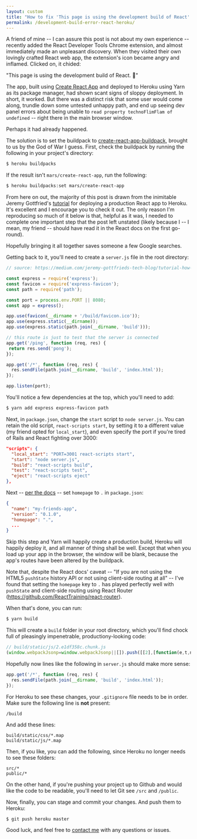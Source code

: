 ```yaml
---
layout: custom
title: "How to fix 'This page is using the development build of React' on Heroku"
permalink: /development-build-error-react-heroku/
---
```


A friend of mine -- I can assure this post is not about my own experience -- recently added the React Developer Tools Chrome extension, and almost immediately made an unpleasant discovery. When they visited their own lovingly crafted React web app, the extension's icon became angry and inflamed. Clicked on, it chided:

"This page is using the development build of React. 🚧"

The app, built using <a href="https://github.com/facebook/create-react-app" target="\_blank" rel="noopener noreferrer">Create React App</a> and deployed to Heroku using Yarn as its package manager, had shown scant signs of sloppy deployment. In short, it worked. But there was a distinct risk that some user would come along, trundle down some untested unhappy path, and end up seeing dev panel errors about being unable to `read property technoFlimFlam of undefined` -- right there in the main browser window.

Perhaps it had already happened.

The solution is to set the buildpack to <a href="https://github.com/mars/create-react-app-buildpack" target="\_blank" rel="noopener noreferrer">create-react-app-buildpack</a>, brought to us by the God of War I guess. First, check the buildpack by running the following in your project's directory:

``` bash
$ heroku buildpacks
```

If the result isn't `mars/create-react-app`, run the following:

``` bash
$ heroku buildpacks:set mars/create-react-app
```

From here on out, the majority of this post is drawn from the inimitable Jeremy Gottfried's <a href="https://medium.com/jeremy-gottfrieds-tech-blog/tutorial-how-to-deploy-a-production-react-app-to-heroku-c4831dfcfa08" target="\_blank" rel="noopener noreferrer">tutorial</a> for deploying a production React app to Heroku. It's excellent and I encourage you to check it out. The only reason I'm reproducing so much of it below is that, helpful as it was, I needed to complete one important step that the post left unstated (likely because I -- I mean, my friend -- should have read it in the React docs on the first go-round).

Hopefully bringing it all together saves someone a few Google searches.

Getting back to it, you'll need to create a `server.js` file in the root directory:

``` javascript
// source: https://medium.com/jeremy-gottfrieds-tech-blog/tutorial-how-to-deploy-a-production-react-app-to-heroku-c4831dfcfa08

const express = require('express');
const favicon = require('express-favicon');
const path = require('path');

const port = process.env.PORT || 8080;
const app = express();

app.use(favicon(__dirname + '/build/favicon.ico'));
app.use(express.static(__dirname));
app.use(express.static(path.join(__dirname, 'build')));

// this route is just to test that the server is connected
app.get('/ping', function (req, res) {
 return res.send('pong');
});

app.get('/*', function (req, res) {
  res.sendFile(path.join(__dirname, 'build', 'index.html'));
});

app.listen(port);
```

You'll notice a few dependencies at the top, which you'll need to add:

``` bash
$ yarn add express express-favicon path
```

Next, in `package.json`, change the `start` script to `node server.js`. You can retain the old script, `react-scripts start`, by setting it to a different value (my friend opted for `local_start`), and even specify the port if you're tired of Rails and React fighting over 3000:

``` json
"scripts": {
  "local_start": "PORT=3001 react-scripts start",
  "start": "node server.js",
  "build": "react-scripts build",
  "test": "react-scripts test",
  "eject": "react-scripts eject"
},
```

Next -- <a href="https://facebook.github.io/create-react-app/docs/deployment" target="\_blank" rel="noopener noreferrer">per the docs</a> -- set `homepage`  to `.` in `package.json`:

``` json
{
  "name": "my-friends-app",
  "version": "0.1.0",
  "homepage": ".",
  ...
}
```

Skip this step and Yarn will happily create a production build, Heroku will happily deploy it, and all manner of thing shall be well. Except that when you load up your app in the browser, the window will be blank, because the app's routes have been altered by the buildpack.

Note that, despite the React docs' caveat -- "If you are not using the HTML5 `pushState` history API or not using client-side routing at all" -- I've found that setting the `homepage` key to `.` has played perfectly well with `pushState` and client-side routing using React Router (https://github.com/ReactTraining/react-router).

When that's done, you can run:

``` bash
$ yarn build
```

This will create a `build` folder in your root directory, which you'll find chock full of pleasingly impenetrable, productiony-looking code:

``` javascript
// build/static/js/2.e1df358c.chunk.js
(window.webpackJsonp=window.webpackJsonp||[]).push([[2],[function(e,t,n){"use strict";e.exports=n(54)},function(e,t,n){"use strict";n.d(t,"a",function(){return i});var r=n(17);function i(e){for(var t=1;t<arguments.length;t++){var n=null!=arguments[t]?arguments[t]:{},i=Object.keys(n);"function"===typeof Object.getOwnPropertySymbols&&(i=i.concat(Object.getOwnPropertySymbols(n).filter(function(e){return Object.getOwnPropertyDescriptor(n,e).enumerable}))),i.forEach(function(t){Object(r.a)(e,t,n[t])})}return e}},function(e,t,n){"use strict";var r=n(11),i=n(0),o=n.n(i),a=n(14),s=n.n(a),u=o.a.createContext(null),l=function(e){function t(t){var n;n=e.call(this,t)||this;var r=t.store;return n.state={storeState:r.getState(),store:r},n}Object(r.a)(t,e);var n=t.prototype;return n.componentDidMount=function(){this._isMounted=!0,this.subscribe()} ...
```

Hopefully now lines like the following in `server.js` should make more sense:

``` javascript
app.get('/*', function (req, res) {
  res.sendFile(path.join(__dirname, 'build', 'index.html'));
});
```

For Heroku to see these changes, your `.gitignore` file needs to be in order. Make sure the following line is **not** present:

```
/build
```

And add these lines:

```
build/static/css/*.map
build/static/js/*.map
```

Then, if you like, you can add the following, since Heroku no longer needs to see these folders:

```
src/*
public/*
```

On the other hand, if you're pushing your project up to Github and would like the code to be readable, you'll need to let Git see `/src` and `/public`.

Now, finally, you can stage and commit your changes. And push them to Heroku:

``` bash
$ git push heroku master
```

Good luck, and feel free to <a href="https://davidfloyd91.github.io/contact/" target="\_blank" rel="noopener noreferrer">contact me</a> with any questions or issues.
